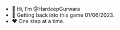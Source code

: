 - 👋 Hi, I’m @HardeepGurwara
- 🌱 Getting back into this game 01/06/2023. 
- ❤️️ One step at a time. 


<!---
HardeepGurwara/HardeepGurwara is a ✨ special ✨ repository because its `README.md` (this file) appears on your GitHub profile.
You can click the Preview link to take a look at your changes.
--->
